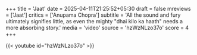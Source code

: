 +++
title = 'Jaat'
date = 2025-04-11T21:25:52+05:30
draft = false
mreviews = ['Jaat']
critics = ['Anupama Chopra']
subtitle = 'All the sound and fury ultimately signifies little, as even the mighty "dhai kilo ka haath" needs a more absorbing story.'
media = 'video'
source = 'hzWzNLzo37o'
score = 4
+++

{{< youtube id="hzWzNLzo37o" >}}
